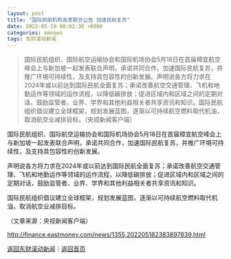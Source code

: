 ```yaml
---
layout: post
title: "国际民航机构发表联合公告 加速民航复苏"
date: 2022-05-19 00:02:30 +0800
categories: emnews
tags: 东财滚动新闻
---
```

> 国际民航组织、国际航空运输协会和国际机场协会5月18日在首届樟宜航空峰会上与新加坡一起发表联合声明，承诺共同合作，加速国际民航复苏，并推广环境可持续性，及支持具包容性的创新发展。声明说各方将力求在2024年或以前达到国际民航全面复苏；承诺改善航空交通管理、飞机和地勤运作等领域的运作流程，以降低碳排放；促进区域内和区域之间的定期对话，鼓励监管者、业界、学界和其他利益相关者共享资讯和知识。国际民航组织倡议建立全球框架，规划发展蓝图，逐渐以可持续航空燃料取代机油，取消航空业减排目标。（央视新闻客户端）

<p>国际民航组织、国际航空运输协会和国际机场协会5月18日在首届樟宜航空峰会上与新加坡一起发表联合声明，承诺共同合作，加速国际民航复苏，并推广环境可持续性，及支持具包容性的创新发展。</p>
 <p>声明说各方将力求在2024年或以前达到国际民航全面复苏；承诺改善航空交通管理、飞机和地勤运作等领域的运作流程，以降低碳排放；促进区域内和区域之间的定期对话，鼓励监管者、业界、学界和其他利益相关者共享资讯和知识。</p>
 <p>国际民航组织倡议建立全球框架，规划发展蓝图，逐渐以可持续航空燃料取代机油，取消航空业减排目标。 </p><p class="em_media">（文章来源：央视新闻客户端）</p>

<http://finance.eastmoney.com/news/1355,202205182383897839.html>

[返回东财滚动新闻](//finews.withounder.com/emnews/)｜[返回首页](//finews.withounder.com/)